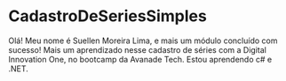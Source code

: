 # CadastroDeSeriesSimples
Olá! Meu nome é Suellen Moreira Lima, e mais um módulo concluído com sucesso!
Mais um aprendizado nesse cadastro de séries com a Digital Innovation One, no bootcamp da Avanade Tech. 
Estou aprendendo c# e .NET.

